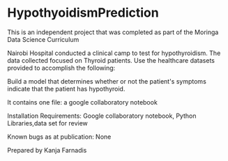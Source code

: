 # HypothyoidismPrediction
This is an independent project that was completed as part of the Moringa Data Science Curriculum

Nairobi Hospital conducted a clinical camp to test for hypothyroidism. The data collected focused on Thyroid patients. Use the healthcare datasets provided to accomplish the following:  

Build a model that determines whether or not the patient's symptoms indicate that the patient has hypothyroid.

It contains one file: a google collaboratory notebook

Installation Requirements: Google collaboratory notebook, Python Libraries,data set for review

Known bugs as at publication: None

Prepared by Kanja Farnadis
